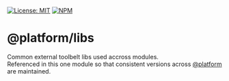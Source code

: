 [![License: MIT](https://img.shields.io/badge/License-MIT-blue.svg)](https://opensource.org/licenses/MIT)
[![NPM](https://img.shields.io/npm/v/@platform/libs.svg?colorB=blue&style=flat)](https://www.npmjs.com/package/@platform/libs)
# @platform/libs
Common external toolbelt libs used accross modules.  
Referenced in this one module so that consistent versions across [@platform](https://www.npmjs.com/org/platform) are maintained.
